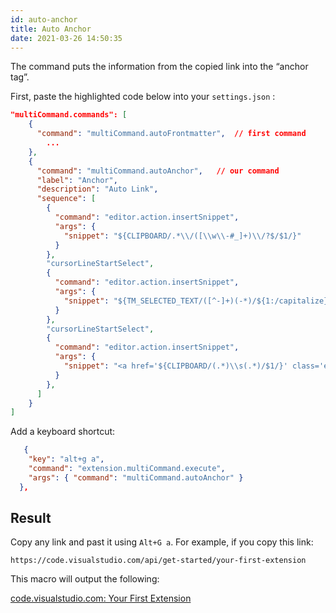 ```yaml
---
id: auto-anchor
title: Auto Anchor
date: 2021-03-26 14:50:35
---
```


The command puts the information from the copied link into the “anchor tag”.

First, paste the highlighted code below into your `settings.json` :

```json title="settings.json" {6-32}
"multiCommand.commands": [
    {
      "command": "multiCommand.autoFrontmatter",  // first command
        ...
    },
    {
      "command": "multiCommand.autoAnchor",   // our command
      "label": "Anchor",
      "description": "Auto Link",
      "sequence": [
        {
          "command": "editor.action.insertSnippet",
          "args": {
            "snippet": "${CLIPBOARD/.*\\/([\\w\\-#_]+)\\/?$/$1/}"
          }
        },
        "cursorLineStartSelect",
        {
          "command": "editor.action.insertSnippet",
          "args": {
            "snippet": "${TM_SELECTED_TEXT/([^-]+)(-*)/${1:/capitalize}${2:+ }/g}"
          }
        },
        "cursorLineStartSelect",
        {
          "command": "editor.action.insertSnippet",
          "args": {
            "snippet": "<a href='${CLIPBOARD/(.*)\\s(.*)/$1/}' class='external'>${CLIPBOARD/.*\\/\\/([^\\/]+)\\/.*/$1/}: ${TM_SELECTED_TEXT}</a>"
          }
        },
      ]
    }
]
```

Add a keyboard shortcut:

```json title="keybindings.json"
   {
    "key": "alt+g a",
    "command": "extension.multiCommand.execute",
    "args": { "command": "multiCommand.autoAnchor" }
  },
```

## Result

Copy any link and past it using `Alt+G a`. For example, if you copy this link:

```shell
https://code.visualstudio.com/api/get-started/your-first-extension
```

This macro will output the following:

<a href='https://code.visualstudio.com/api/get-started/your-first-extension' class='external'>code.visualstudio.com: Your First Extension</a>
